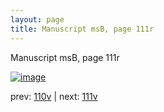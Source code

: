 ```yaml
---
layout: page
title: Manuscript msB, page 111r
---
```


Manuscript msB, page 111r

[![image](http://www.homermultitext.org/iipsrv?OBJ=IIP,1.0&FIF=/project/homer/pyramidal/deepzoom/hmt/vbbifolio/v1/vb_110v_111r.tif&WID=100&CVT=JPEG)](http://www.homermultitext.org/ict2/?urn=urn:cite2:hmt:vbbifolio.v1:vb_110v_111r)

prev:  [110v](../110v) | next:  [111v](../111v)

